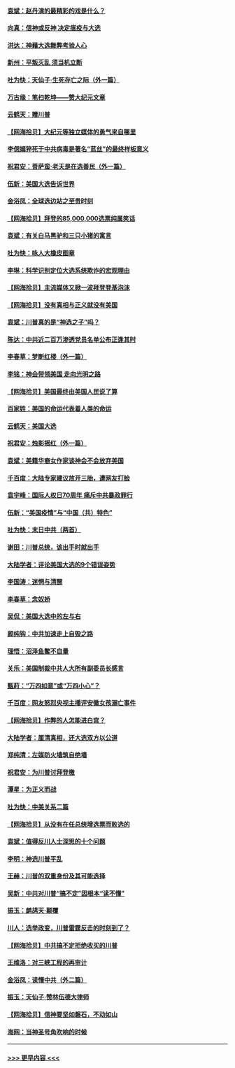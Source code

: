 #### [袁斌：赵丹演的最精彩的戏是什么？](../pages/nsc993/n12633316.md?t=12202202) 
#### [向真：信神或反神 决定瘟疫与大选](../pages/nsc993/n12632710.md?t=12202202) 
#### [洪达：神藉大选舞弊考验人心](../pages/nsc993/n12631962.md?t=12202202) 
#### [新州：平叛灭乱  须当机立断](../pages/nsc993/n12631946.md?t=12202202) 
#### [吐为快：天仙子‧生死存亡之际（外一篇）](../pages/nsc993/n12631927.md?t=12202202) 
#### [万古缘：笔扫乾坤——赞大纪元文章](../pages/nsc993/n12631922.md?t=12202202) 
#### [云鹤天：赠川普](../pages/nsc993/n12631823.md?t=12202202) 
#### [【网海拾贝】大纪元等独立媒体的勇气来自哪里](../pages/nsc993/n12629961.md?t=12202202) 
#### [李偲嫣猝死于中共病毒是著名“蓝丝”的最终样板意义](../pages/nsc993/n12628812.md?t=12202202) 
#### [祝君安：菩萨蛮·老天是在选善民（外一篇）](../pages/nsc993/n12628793.md?t=12202202) 
#### [伍新：美国大选告诉世界](../pages/nsc993/n12628768.md?t=12202202) 
#### [金浴凤：全球选边站之至贵时刻](../pages/nsc993/n12627318.md?t=12202202) 
#### [【网海拾贝】拜登的85,000,000选票纯属笑话](../pages/nsc993/n12626569.md?t=12202202) 
#### [袁斌：有关白马黑驴和三只小猪的寓言](../pages/nsc993/n12626198.md?t=12202202) 
#### [吐为快：咏人大橡皮图章](../pages/nsc993/n12624470.md?t=12202202) 
#### [李琳：科学识别定位大选系统欺诈的宏观理由](../pages/nsc993/n12624340.md?t=12202202) 
#### [【网海拾贝】主流媒体又掀一波拜登登基泡沫](../pages/nsc993/n12624000.md?t=12202202) 
#### [【网海拾贝】没有真相与正义就没有美国](../pages/nsc993/n12621885.md?t=12202202) 
#### [袁斌：川普真的是“神选之子”吗？](../pages/nsc993/n12621749.md?t=12202202) 
#### [陈达：中共近二百万渗透党员名单公布正逢其时](../pages/nsc993/n12620870.md?t=12202202) 
#### [李春草：梦断红楼（外一篇）](../pages/nsc993/n12619122.md?t=12202202) 
#### [李铭：神会带领美国 走向光明之路](../pages/nsc993/n12618584.md?t=12202202) 
#### [【网海拾贝】美国最终由美国人民说了算](../pages/nsc993/n12617255.md?t=12202202) 
#### [百家姓：美国的命运代表着人类的命运](../pages/nsc993/n12615838.md?t=12202202) 
#### [云鹤天：美国大选](../pages/nsc993/n12615994.md?t=12202202) 
#### [祝君安：烛影摇红（外一篇）](../pages/nsc993/n12615975.md?t=12202202) 
#### [袁斌：美籍华裔女作家谈神会不会放弃美国](../pages/nsc993/n12615263.md?t=12202202) 
#### [千百度：大陆专家建议放开三胎，遭网友打脸](../pages/nsc993/n12614456.md?t=12202202) 
#### [袁宇峰：国际人权日70周年 痛斥中共暴政罪行](../pages/nsc993/n12611965.md?t=12202202) 
#### [伍新：“美国疫情”与“中国（共）特色”](../pages/nsc993/n12611463.md?t=12202202) 
#### [吐为快：末日中共（两首）](../pages/nsc993/n12611461.md?t=12202202) 
#### [谢田：川普总统，该出手时就出手](../pages/nsc993/n12610905.md?t=12202202) 
#### [大陆学者：评论美国大选的9个错误姿势](../pages/nsc993/n12609586.md?t=12202202) 
#### [李国涛：迷惘与清醒](../pages/nsc993/n12607532.md?t=12202202) 
#### [李春草：念奴娇](../pages/nsc993/n12607083.md?t=12202202) 
#### [吴侃：美国大选中的左与右](../pages/nsc993/n12607054.md?t=12202202) 
#### [颜纯钩：中共加速走上自毁之路](../pages/nsc993/n12606473.md?t=12202202) 
#### [理悟：沼泽鱼鳖不自量](../pages/nsc993/n12606454.md?t=12202202) 
#### [关乐：美国制裁中共人大所有副委员长感言](../pages/nsc993/n12606442.md?t=12202202) 
#### [甄莳：“万四如意”或“万四小心”？](../pages/nsc993/n12606091.md?t=12202202) 
#### [千百度：网友怒怼央视主播评安徽女孩溺亡事件](../pages/nsc993/n12605370.md?t=12202202) 
#### [【网海拾贝】作弊的人怎能进白宫？](../pages/nsc993/n12603546.md?t=12202202) 
#### [大陆学者：厘清真相，还大选双方以公道](../pages/nsc993/n12603475.md?t=12202202) 
#### [郑纯清：左媒防火墙筑自绝墙](../pages/nsc993/n12602226.md?t=12202202) 
#### [祝君安：为川普讨拜登檄](../pages/nsc993/n12602199.md?t=12202202) 
#### [潭星：为正义而战](../pages/nsc993/n12600926.md?t=12202202) 
#### [吐为快：中美关系二篇](../pages/nsc993/n12600908.md?t=12202202) 
#### [【网海拾贝】从没有在任总统增选票而败选的](../pages/nsc993/n12600435.md?t=12202202) 
#### [袁斌：值得反川人士深思的十个问题](../pages/nsc993/n12600332.md?t=12202202) 
#### [李明：神选川普平乱](../pages/nsc993/n12599751.md?t=12202202) 
#### [王赫：川普的双重身份及其可能选择](../pages/nsc993/n12599723.md?t=12202202) 
#### [吴新：中共对川普“搞不定”因根本“读不懂”](../pages/nsc993/n12599502.md?t=12202202) 
#### [振玉：鹧鸪天‧颠覆](../pages/nsc993/n12599494.md?t=12202202) 
#### [川人：选举政变，川普雷霆反击的时刻到了？](../pages/nsc993/n12599291.md?t=12202202) 
#### [【网海拾贝】中共搞不定拒绝收买的川普](../pages/nsc993/n12598955.md?t=12202202) 
#### [王维洛：对三峡工程的再审计](../pages/nsc993/n12598436.md?t=12202202) 
#### [金浴凤：读懂中共（外二篇）](../pages/nsc993/n12597943.md?t=12202202) 
#### [振玉：天仙子‧赞林伍德大律师](../pages/nsc993/n12597929.md?t=12202202) 
#### [【网海拾贝】信神要坚如磐石，不动如山](../pages/nsc993/n12597901.md?t=12202202) 
#### [海网：当神圣号角吹响的时候](../pages/nsc993/n12595891.md?t=12202202) 

----
#### [ >>> 更早内容 <<< ](../indexes/nsc993-earlier.md)
